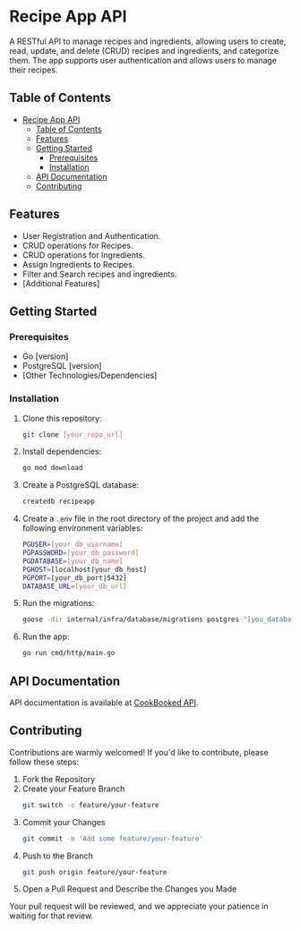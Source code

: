 # Recipe App API

A RESTful API to manage recipes and ingredients, allowing users to create, read, update, and delete (CRUD) recipes and ingredients, and categorize them. The app supports user authentication and allows users to manage their recipes.

## Table of Contents
- [Recipe App API](#recipe-app-api)
  - [Table of Contents](#table-of-contents)
  - [Features](#features)
  - [Getting Started](#getting-started)
    - [Prerequisites](#prerequisites)
    - [Installation](#installation)
  - [API Documentation](#api-documentation)
  - [Contributing](#contributing)

## Features
- User Registration and Authentication.
- CRUD operations for Recipes.
- CRUD operations for Ingredients.
- Assign Ingredients to Recipes.
- Filter and Search recipes and ingredients.
- [Additional Features]

## Getting Started

### Prerequisites
- Go [version]
- PostgreSQL [version]
- [Other Technologies/Dependencies]

### Installation
1. Clone this repository:
   ```sh
   git clone [your_repo_url]
   ```
2. Install dependencies:
   ```sh
   go mod download
   ```
3. Create a PostgreSQL database:
   ```sh
   createdb recipeapp
   ```
4. Create a `.env` file in the root directory of the project and add the following environment variables:
   ```sh
   PGUSER=[your_db_username]
   PGPASSWORD=[your_db_password]
   PGDATABASE=[your_db_name]
   PGHOST=[localhost|your_db_host]
   PGPORT=[your_db_port|5432]
   DATABASE_URL=[your_db_url]
   ```
5. Run the migrations:
   ```sh
   goose -dir internal/infra/database/migrations postgres "[you_database_url]" up
   ```
6. Run the app:
   ```sh
   go run cmd/http/main.go
   ```

## API Documentation
API documentation is available at [CookBooked API]().

## Contributing
Contributions are warmly welcomed! If you'd like to contribute, please follow these steps:

1. Fork the Repository
2. Create your Feature Branch 
    ```sh 
   git switch -c feature/your-feature
   ```
3. Commit your Changes
      ```sh 
      git commit -m 'Add some feature/your-feature'
      ```
4. Push to the Branch
      ```sh 
      git push origin feature/your-feature
      ```
5. Open a Pull Request and Describe the Changes you Made

Your pull request will be reviewed, and we appreciate your patience in waiting for that review.